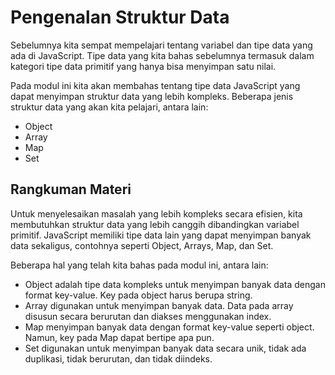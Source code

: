 # Pengenalan Struktur Data

Sebelumnya kita sempat mempelajari tentang variabel dan tipe data yang ada di JavaScript. Tipe data yang kita bahas sebelumnya termasuk dalam kategori tipe data primitif yang hanya bisa menyimpan satu nilai.

Pada modul ini kita akan membahas tentang tipe data JavaScript yang dapat menyimpan struktur data yang lebih kompleks. Beberapa jenis struktur data yang akan kita pelajari, antara lain:

- Object
- Array
- Map
- Set

## Rangkuman Materi

Untuk menyelesaikan masalah yang lebih kompleks secara efisien, kita membutuhkan struktur data yang lebih canggih dibandingkan variabel primitif. JavaScript memiliki tipe data lain yang dapat menyimpan banyak data sekaligus, contohnya seperti Object, Arrays, Map, dan Set.

Beberapa hal yang telah kita bahas pada modul ini, antara lain:

- Object adalah tipe data kompleks untuk menyimpan banyak data dengan format key-value. Key pada object harus berupa string.
- Array digunakan untuk menyimpan banyak data. Data pada array disusun secara berurutan dan diakses menggunakan index.
- Map menyimpan banyak data dengan format key-value seperti object. Namun, key pada Map dapat bertipe apa pun.
- Set digunakan untuk menyimpan banyak data secara unik, tidak ada duplikasi, tidak berurutan, dan tidak diindeks.
